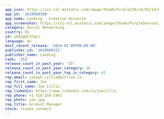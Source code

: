 ```yaml
---
app_icon: https://is1-ssl.mzstatic.com/image/thumb/Purple126/v4/01/14/b7/0114b78a-6bc5-2055-4440-c9e42111a189/AppIcon-1x_U007epad-85-220.png/1024x1024bb.png
app_id: '1639980309'
app_name: Landing - Creative Universe
app_screenshot: https://is1-ssl.mzstatic.com/image/thumb/PurpleSource116/v4/2b/47/9b/2b479b54-8c00-b784-cefb-f6cd08df4aa6/e407ab94-a944-4ebf-913e-204861ee1451_01_Quote.png/1242x2688bb.png
category: Social Networking
country: US
id: xkAZgQL3tqLc
language: en
most_recent_release: '2024-02-09T00:00:00'
publisher_id: '1639980311'
publisher_name: Landing
rank: '253'
release_count_in_past_year: '37'
release_count_in_past_year_category: 16
release_count_in_past_year_top_in_category: 42
rep_email: joseph.cillis@bitrise.io
rep_first_name: Joe
rep_full_name: Joe Cillis
rep_linkedin: https://www.linkedin.com/in/joecillis
rep_phone: +1 518-258-1902
rep_photo: joe.jpg
rep_title: Account Manager
store: itunes_connect
---
```


